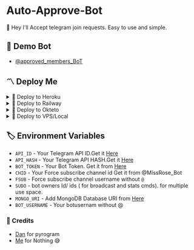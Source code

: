 # Auto-Approve-Bot
👾 Hey I'll Accept telegram join requests. Easy to use and simple.

## 🚀 Demo Bot
- [@approved_members_BoT](https://t.me/approved_members_BoT)

<h2>〽️ Deploy Me </h2> 
  
<details><summary>📌 Deploy to Heroku </summary>
  
<a href="https://heroku.com/deploy?template=https://github.com/alragi0/Approve"> <img src="https://img.shields.io/badge/Deploy%20To%20Heroku-black?style=for-the-badge&logo=heroku" width="220" height="38.45"></p></a>
</details>

<details><summary>📌 Deploy to Railway </summary>
  
[![Deploy on Railway](https://railway.app/button.svg)](https://railway.app/new/template/w7jSPk)
</details>
  
<details><summary>📌 Deploy to Okteto </summary>
  
[![Deploy on Okteto](https://okteto.com/develop-okteto.svg)](https://cloud.okteto.com/deploy?repository=https://github.com/alragi0/Approve/)
</details>

<details><summary>📌 Deploy to VPS/Local </summary>


  ```ssh
  git clone https://github.com/alragi0/Approve
  ```
  ```ssh
  pip3 install -r requirements.txt
  ```
  # fill config.py vars
  ```ssh
  python3 bot.py
  ```

</details>

## 🏷 Environment Variables
  - `API_ID` - Your Telegram API ID.Get it [Here](my.telegram.org)
  - `API_HASH` - Your Telegram API HASH.Get it [Here](my.telegram.org)
  - `BOT_TOKEN` - Your Bot Token. Get it from [Here](https://t.me/BotFather)
  - `CHID` - Your Force subscribe channel id Get it from @MissRose_Bot
  - `FSUB` - Force subscribe channel username without `@`
  - `SUDO` - bot owners Id/ ids ( for broadcast and stats cmds). for multiple use space.
  - `MONGO_URI` - Add MongoDB Database URI from [Here](https://www.mongodb.com/)
  - `BOT_USERNAME` - Your botusernam without @
  
  
### 💫 Credits
 - [Dan](https://github.com/alragi0) for pyrogram
 - [Me](https://github.com/alragi0) for Nothing 😅

